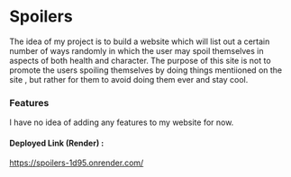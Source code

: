 # Spoilers

The idea of my project is to build a website which will list out a certain number of ways randomly in which the user may spoil themselves in aspects of both health and character. The purpose of this site is not to promote the users spoiling themselves by doing things mentiioned on the site , but rather for them to avoid doing them ever and stay cool.

### Features

I have no idea of adding any features to my website for now.

#### Deployed Link (Render) :

https://spoilers-1d95.onrender.com/
